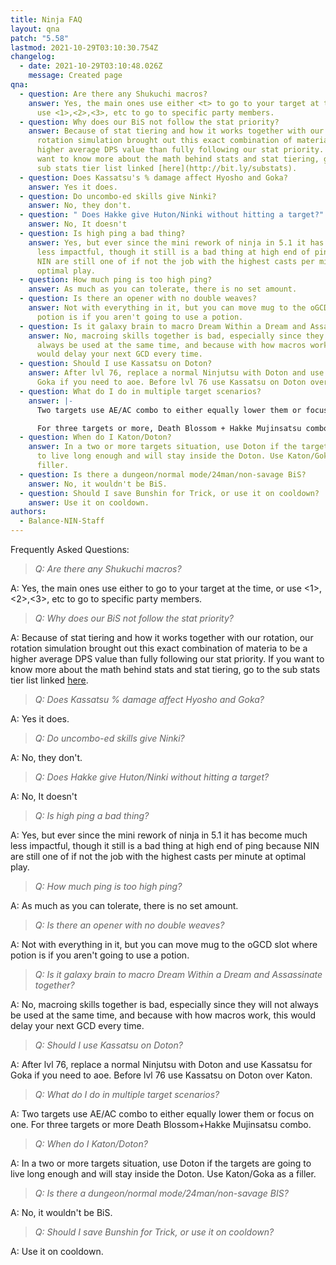 ```yaml
---
title: Ninja FAQ
layout: qna
patch: "5.58"
lastmod: 2021-10-29T03:10:30.754Z
changelog:
  - date: 2021-10-29T03:10:48.026Z
    message: Created page
qna:
  - question: Are there any Shukuchi macros?
    answer: Yes, the main ones use either <t> to go to your target at the time, or
      use <1>,<2>,<3>, etc to go to specific party members.
  - question: Why does our BiS not follow the stat priority?
    answer: Because of stat tiering and how it works together with our rotation, our
      rotation simulation brought out this exact combination of materia to be a
      higher average DPS value than fully following our stat priority. If you
      want to know more about the math behind stats and stat tiering, go to the
      sub stats tier list linked [here](http://bit.ly/substats).
  - question: Does Kassatsu's % damage affect Hyosho and Goka?
    answer: Yes it does.
  - question: Do uncombo-ed skills give Ninki?
    answer: No, they don't.
  - question: " Does Hakke give Huton/Ninki without hitting a target?"
    answer: No, It doesn't
  - question: Is high ping a bad thing?
    answer: Yes, but ever since the mini rework of ninja in 5.1 it has become much
      less impactful, though it still is a bad thing at high end of ping because
      NIN are still one of if not the job with the highest casts per minute at
      optimal play.
  - question: How much ping is too high ping?
    answer: As much as you can tolerate, there is no set amount.
  - question: Is there an opener with no double weaves?
    answer: Not with everything in it, but you can move mug to the oGCD slot where
      potion is if you aren't going to use a potion.
  - question: Is it galaxy brain to macro Dream Within a Dream and Assassinate together?
    answer: No, macroing skills together is bad, especially since they will not
      always be used at the same time, and because with how macros work, this
      would delay your next GCD every time.
  - question: Should I use Kassatsu on Doton?
    answer: After lvl 76, replace a normal Ninjutsu with Doton and use Kassatsu for
      Goka if you need to aoe. Before lvl 76 use Kassatsu on Doton over Katon.
  - question: What do I do in multiple target scenarios?
    answer: |-
      Two targets use AE/AC combo to either equally lower them or focus on one.

      For three targets or more, Death Blossom + Hakke Mujinsatsu combo.
  - question: When do I Katon/Doton?
    answer: In a two or more targets situation, use Doton if the targets are going
      to live long enough and will stay inside the Doton. Use Katon/Goka as a
      filler.
  - question: Is there a dungeon/normal mode/24man/non-savage BiS?
    answer: No, it wouldn't be BiS.﻿
  - question: Should I save Bunshin for Trick, or use it on cooldown?
    answer: Use it on cooldown.
authors:
  - Balance-NIN-Staff
---
```

Frequently Asked Questions: 

> *Q: Are there any Shukuchi macros?*

A: Yes, the main ones use either <t> to go to your target at the time, or use <1>,<2>,<3>, etc to go to specific party members.

> *Q: Why does our BiS not follow the stat priority?*

A: Because of stat tiering and how it works together with our rotation, our rotation simulation brought out this exact combination of materia to be a higher average DPS value than fully following our stat priority. If you want to know more about the math behind stats and stat tiering, go to the sub stats tier list linked [here](http://bit.ly/substats).

> *Q: Does Kassatsu  % damage affect Hyosho and Goka?*

A: Yes it does.

> *Q: Do uncombo-ed skills give Ninki?*

A: No, they don't.

> *Q: Does Hakke give Huton/Ninki without hitting a target?*

A: No, It doesn't

> *Q: Is high ping a bad thing?*

A: Yes, but ever since the mini rework of ninja in 5.1 it has become much less impactful, though it still is a bad thing at high end of ping because NIN are still one of if not the job with the highest casts per minute at optimal play.

> *Q: How much ping is too high ping?*

A: As much as you can tolerate, there is no set amount.

> *Q: Is there an opener with no double weaves?*

A: Not with everything in it, but you can move mug to the oGCD slot where potion is if you aren't going to use a potion.

> *Q: Is it galaxy brain to macro Dream Within a Dream and Assassinate together?*

A: No, macroing skills together is bad, especially since they will not always be used at the same time, and because with how macros work, this would delay your next GCD every time.

> *Q: Should I use Kassatsu on Doton?*

A: After lvl 76, replace a normal Ninjutsu with Doton and use Kassatsu for Goka if you need to aoe. Before lvl 76 use Kassatsu on Doton over Katon.

> *Q: What do I do in multiple target scenarios?*

A: Two targets use AE/AC combo to either equally lower them or focus on one.
For three targets or more Death Blossom+Hakke Mujinsatsu combo.

> *Q: When do I Katon/Doton?*

A: In a two or more targets situation, use Doton if the targets are going to live long enough and will stay inside the Doton. Use Katon/Goka as a filler.

> *Q: Is there a dungeon/normal mode/24man/non-savage BIS?*

A: No, it wouldn't be BiS.

> *Q: Should I save Bunshin for Trick, or use it on cooldown?*

A: Use it on cooldown.